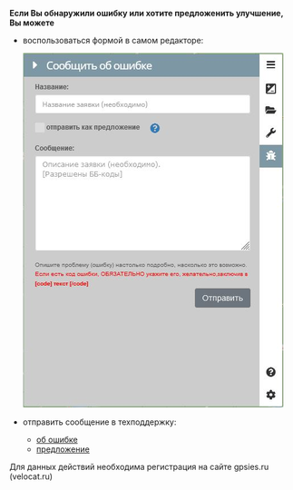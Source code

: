 <!-- markdownlint-disable-next-line first-line-heading -->
**Если Вы обнаружили ошибку или хотите предложенить улучшение, Вы можете**

- воспользоваться формой в самом редакторе:
  
  ![Image300](_media/sendbug.jpg)

- отправить сообщение в техподдержку:
  - [oб ошибке](https://velocat.ru/velo/phpBB3/tracker.php?style=16&mode=add&p=12)
  - [предложение](https://velocat.ru/velo/phpBB3/tracker.php?style=16&mode=add&p=24) 

Для данных действий необходима регистрация на сайте gpsies.ru (velocat.ru)